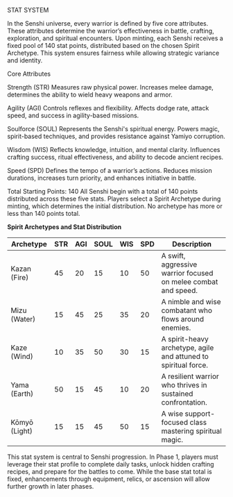 STAT SYSTEM

In the Senshi universe, every warrior is defined by five core attributes. These attributes determine the warrior’s effectiveness in battle, crafting, exploration, and spiritual encounters. Upon minting, each Senshi receives a fixed pool of 140 stat points, distributed based on the chosen Spirit Archetype. This system ensures fairness while allowing strategic variance and identity.

Core Attributes

Strength (STR)
Measures raw physical power. Increases melee damage, determines the ability to wield heavy weapons and armor.

Agility (AGI)
Controls reflexes and flexibility. Affects dodge rate, attack speed, and success in agility-based missions.

Soulforce (SOUL)
Represents the Senshi's spiritual energy. Powers magic, spirit-based techniques, and provides resistance against Yamiyo corruption.

Wisdom (WIS)
Reflects knowledge, intuition, and mental clarity. Influences crafting success, ritual effectiveness, and ability to decode ancient recipes.

Speed (SPD)
Defines the tempo of a warrior’s actions. Reduces mission durations, increases turn priority, and enhances initiative in battle.

Total Starting Points: 140
All Senshi begin with a total of 140 points distributed across these five stats. Players select a Spirit Archetype during minting, which determines the initial distribution. No archetype has more or less than 140 points total.

**Spirit Archetypes and Stat Distribution**

| Archetype     | STR | AGI | SOUL | WIS | SPD | Description                                                     |
| ------------- | --- | --- | ---- | --- | --- | --------------------------------------------------------------- |
| Kazan (Fire)  | 45  | 20  | 15   | 10  | 50  | A swift, aggressive warrior focused on melee combat and speed.  |
| Mizu (Water)  | 15  | 45  | 25   | 35  | 20  | A nimble and wise combatant who flows around enemies.           |
| Kaze (Wind)   | 10  | 35  | 50   | 30  | 15  | A spirit-heavy archetype, agile and attuned to spiritual force. |
| Yama (Earth)  | 50  | 15  | 45   | 10  | 20  | A resilient warrior who thrives in sustained confrontation.     |
| Kōmyō (Light) | 15  | 15  | 45   | 50  | 15  | A wise support-focused class mastering spiritual magic.         |

This stat system is central to Senshi progression. In Phase 1, players must leverage their stat profile to complete daily tasks, unlock hidden crafting recipes, and prepare for the battles to come. While the base stat total is fixed, enhancements through equipment, relics, or ascension will allow further growth in later phases.




